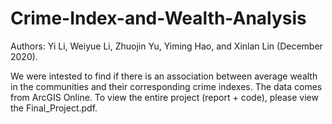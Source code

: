 # Crime-Index-and-Wealth-Analysis

Authors: Yi Li, Weiyue Li, Zhuojin Yu, Yiming Hao, and Xinlan Lin (December 2020).

We were intested to find if there is an association between average wealth in the communities and their corresponding crime indexes. The data comes from ArcGIS Online. To view the entire project (report + code), please view the Final_Project.pdf.